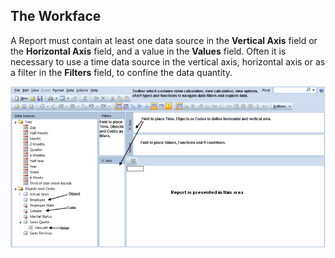 ## The Workface

A Report must contain at least one data source in the **Vertical Axis** field or the **Horizontal Axis** <span style="FONT-WEIGHT: normal">field, and a value in the **Values** field. Often it is necessary to use a time data source in the vertical axis, horizontal axis or as a filter in the **Filters** field, to confine the data quantity.

![IDB09C5819F42145C3.png](media/IDB09C5819F42145C3.png)